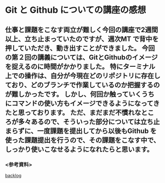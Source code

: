 # Git と Github についての講座の感想

## 仕事と課題をこなす両立が難しく今回の講座で2週間以上、立ち止まっていたのですが、週次MT で背中を押していただき、動き出すことができました。  今回の第２回の講義については、GitとGithubのイメージを捉えるのに時間がかかりました。  特にターミナル上での操作は、自分が今現在どのリポジトリに存在しており、どのブランチで作業しているのか把握するのが難しかったです。  しかし、何回か触っていくうちにコマンドの使い方もイメージできるようになってきたと思っております。  ただ、まだまだ不慣れなところが多々あるので、そういった部分については立ち止まらずに、一度課題を提出してから以後もGithub を使った課題提出を行うので、その課題をこなす中で、しっかり使いこなせるようになれたらと思います。

### <参考資料>

[backlog](https://backlog.com/ja/blog/how-to-write-markdown/)
